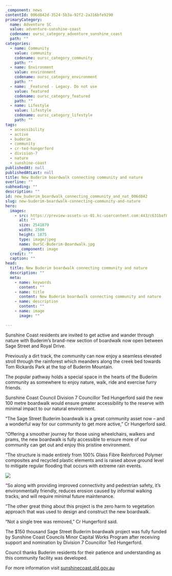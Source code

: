 ```yaml
---
_component: news
contentId: 006d842d-3524-5b3a-92f2-2a316bfe9290
primaryCategory:
  name: Adventure SC
  value: adventure-sunshine-coast
  codename: oursc_category_adventure_sunshine_coast
  path: ""
categories:
  - name: Community
    value: community
    codename: oursc_category_community
    path: ""
  - name: Environment
    value: environment
    codename: oursc_category_environment
    path: ""
  - name: _Featured - Legacy. Do not use
    value: featured
    codename: oursc_category_featured
    path: ""
  - name: Lifestyle
    value: lifestyle
    codename: oursc_category_lifestyle
    path: ""
tags:
  - accessibility
  - active
  - buderim
  - community
  - cr-ted-hungerford
  - division-7
  - nature
  - sunshine-coast
publishedAt: null
publishedAtLast: null
title: New Buderim boardwalk connecting community and nature
overline: ""
subheading: ""
description: ""
id: new_buderim_boardwalk_connecting_community_and_nat_006d842
slug: new-buderim-boardwalk-connecting-community-and-nature
hero:
  images:
    - src: https://preview-assets-us-01.kc-usercontent.com:443/c631baf8-1b46-001f-580c-d0001b68b4a8/6000c482-ac4c-432f-b4c5-cdfdc0195fbc/OurSC-Buderim-Boardwalk.jpg
      alt: ""
      size: 2541879
      width: 2500
      height: 1875
      type: image/jpeg
      name: OurSC-Buderim-Boardwalk.jpg
      _component: image
  credit: ""
  caption: ""
head:
  title: New Buderim boardwalk connecting community and nature
  description: ""
  meta:
    - name: keywords
      content: ""
    - name: title
      content: New Buderim boardwalk connecting community and nature
    - name: description
      content: ""
    - name: image
      image: ""

---
```

Sunshine Coast residents are invited to get active and wander through nature with Buderim’s brand-new section of boardwalk now open between Sage Street and Royal Drive.

Previously a dirt track, the community can now enjoy a seamless elevated stroll through the rainforest which meanders along the creek bed towards Tom Rickards Park at the top of Buderim Mountain.

The popular pathway holds a special space in the hearts of the Buderim community as somewhere to enjoy nature, walk, ride and exercise furry friends.

Sunshine Coast Council Division 7 Councillor Ted Hungerford said the new 100 metre boardwalk would ensure greater accessibility to the reserve with minimal impact to our natural environment.

“The Sage Street Buderim boardwalk is a great community asset now – and a wonderful way for our community to get more active,” Cr Hungerford said.

“Offering a smoother journey for those using wheelchairs, walkers and prams, the new boardwalk is fully accessible to ensure more of our community can get out and enjoy this pristine environment.

“The structure is made entirely from 100% Glass Fibre Reinforced Polymer composites and recycled plastic elements and is raised above ground level to mitigate regular flooding that occurs with extreme rain events.

![](https://preview-assets-us-01.kc-usercontent.com:443/c631baf8-1b46-001f-580c-d0001b68b4a8/eaa67860-2f70-409b-80bc-fae2eaf3eada/IMG_0250-1024x768.jpg)

“So along with providing improved connectivity and pedestrian safety, it’s environmentally friendly, reduces erosion caused by informal walking tracks, and will require minimal future maintenance.

“The other great thing about this project is the zero harm to vegetation approach that was used to design and construct the new boardwalk.

“Not a single tree was removed,” Cr Hungerford said.

The $150 thousand Sage Street Buderim boardwalk project was fully funded by Sunshine Coast Councils Minor Capital Works Program after receiving support and nomination by Division 7 Councillor Ted Hungerford.

Council thanks Buderim residents for their patience and understanding as this community facility was developed.

For more information visit [sunshinecoast.qld.gov.au](https://www.sunshinecoast.qld.gov.au/Environment/Rivers-and-Coast/Canals-lakes-and-locks)
